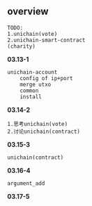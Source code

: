 ## overview
```
TODO:
1.unichain(vote)
2.unichain-smart-contract
(charity)
```
**03.13-1**
```
unichain-account
    config of ip+port
    merge utxo
    common
    install
```
**03.14-2**
```
1.思考unichain(vote)
2.讨论unichain(contract)
```
**03.15-3**
```
unichain(contract)
```
**03.16-4**
```
argument_add
```
**03.17-5**